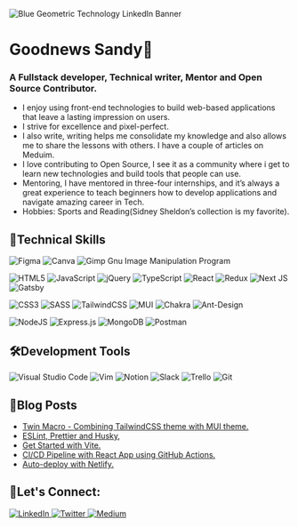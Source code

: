 ![Blue Geometric Technology LinkedIn Banner](https://user-images.githubusercontent.com/54219127/209571419-0ee2f0e1-0354-44a8-a7ae-26049747183f.png)

# Goodnews Sandy👋

### A Fullstack developer, Technical writer, Mentor and Open Source Contributor.
-  I enjoy using front-end technologies to build web-based applications that leave a lasting impression on users.
-  I strive for excellence and pixel-perfect.
-  I also write, writing helps me consolidate my knowledge and also allows me to share the lessons with others. I have a couple of articles on Meduim.
-  I love contributing to Open Source, I see it as a community where i get to learn new technologies and build tools that people can use.
-  Mentoring, I have mentored in three-four internships, and it’s always a great experience to teach beginners how to develop applications and navigate amazing career in Tech.
-  Hobbies: Sports and Reading(Sidney Sheldon’s collection is my favorite).

## 💪Technical Skills
![Figma](https://img.shields.io/badge/figma-%23F24E1E.svg?style=for-the-badge&logo=figma&logoColor=white)
![Canva](https://img.shields.io/badge/Canva-%2300C4CC.svg?style=for-the-badge&logo=Canva&logoColor=white)
![Gimp Gnu Image Manipulation Program](https://img.shields.io/badge/Gimp-657D8B?style=for-the-badge&logo=gimp&logoColor=FFFFFF)


![HTML5](https://img.shields.io/badge/html5-%23E34F26.svg?style=for-the-badge&logo=html5&logoColor=white)
![JavaScript](https://img.shields.io/badge/javascript-%23323330.svg?style=for-the-badge&logo=javascript&logoColor=%23F7DF1E)
![jQuery](https://img.shields.io/badge/jquery-%230769AD.svg?style=for-the-badge&logo=jquery&logoColor=white)
![TypeScript](https://img.shields.io/badge/typescript-%23007ACC.svg?style=for-the-badge&logo=typescript&logoColor=white)
![React](https://img.shields.io/badge/react-%2320232a.svg?style=for-the-badge&logo=react&logoColor=%2361DAFB)
![Redux](https://img.shields.io/badge/redux-%23593d88.svg?style=for-the-badge&logo=redux&logoColor=white)
![Next JS](https://img.shields.io/badge/Next-black?style=for-the-badge&logo=next.js&logoColor=white)
![Gatsby](https://img.shields.io/badge/Gatsby-%23663399.svg?style=for-the-badge&logo=gatsby&logoColor=white)


![CSS3](https://img.shields.io/badge/css3-%231572B6.svg?style=for-the-badge&logo=css3&logoColor=white)
![SASS](https://img.shields.io/badge/SASS-hotpink.svg?style=for-the-badge&logo=SASS&logoColor=white)
![TailwindCSS](https://img.shields.io/badge/tailwindcss-%2338B2AC.svg?style=for-the-badge&logo=tailwind-css&logoColor=white)
![MUI](https://img.shields.io/badge/MUI-%230081CB.svg?style=for-the-badge&logo=mui&logoColor=white)
![Chakra](https://img.shields.io/badge/chakra-%234ED1C5.svg?style=for-the-badge&logo=chakraui&logoColor=white)
![Ant-Design](https://img.shields.io/badge/-AntDesign-%230170FE?style=for-the-badge&logo=ant-design&logoColor=white)

![NodeJS](https://img.shields.io/badge/node.js-6DA55F?style=for-the-badge&logo=node.js&logoColor=white)
![Express.js](https://img.shields.io/badge/express.js-%23404d59.svg?style=for-the-badge&logo=express&logoColor=%2361DAFB)
![MongoDB](https://img.shields.io/badge/MongoDB-%234ea94b.svg?style=for-the-badge&logo=mongodb&logoColor=white)
![Postman](https://img.shields.io/badge/Postman-FF6C37?style=for-the-badge&logo=postman&logoColor=white)

## 🛠Development Tools
![Visual Studio Code](https://img.shields.io/badge/Visual%20Studio%20Code-0078d7.svg?style=for-the-badge&logo=visual-studio-code&logoColor=white)
![Vim](https://img.shields.io/badge/VIM-%2311AB00.svg?style=for-the-badge&logo=vim&logoColor=white)
![Notion](https://img.shields.io/badge/Notion-%23000000.svg?style=for-the-badge&logo=notion&logoColor=white)
![Slack](https://img.shields.io/badge/Slack-4A154B?style=for-the-badge&logo=slack&logoColor=white)
![Trello](https://img.shields.io/badge/Trello-%23026AA7.svg?style=for-the-badge&logo=Trello&logoColor=white)
![Git](https://img.shields.io/badge/git-%23F05033.svg?style=for-the-badge&logo=git&logoColor=white)

## 🧾Blog Posts
- [Twin Macro - Combining TailwindCSS theme with MUI theme.](https://medium.com/@sandygoody/vite-twin-macro-d27a5f89df06)
- [ESLint, Prettier and Husky,](https://medium.com/@sandygoody/eslint-prettier-and-husky-e6116518f2f9)
- [Get Started with Vite.](https://medium.com/@sandygoody/get-started-with-vite-230deaef0ecf)
- [CI/CD Pipeline with React App using GitHub Actions.](https://medium.com/@sandygoody/ci-cd-pipeline-with-react-app-using-github-actions-1b219d4e162f)
- [Auto-deploy with Netlify.](https://medium.com/@sandygoody/auto-deploy-with-netlify-41c1dcd0ff26)

## 🤝Let's Connect:
<a href="https://www.linkedin.com/in/goodnews-sandy-613936179/">![LinkedIn](https://img.shields.io/badge/linkedin-%230077B5.svg?style=for-the-badge&logo=linkedin&logoColor=white) </a>
<a href="https://twitter.com/sandygudie"> ![Twitter](https://img.shields.io/badge/Twitter-%231DA1F2.svg?style=for-the-badge&logo=Twitter&logoColor=white) </a>
<a href="https://sandygoody.medium.com/"> ![Medium](https://img.shields.io/badge/Medium-12100E?style=for-the-badge&logo=medium&logoColor=white) </a>



